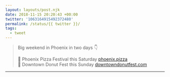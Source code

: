 ```yaml
---
layout: layouts/post.njk
date: 2018-11-15 20:20:43 +00:00
twitter: '1063164915492372480'
permalink: /status/{{ twitter }}/
tags: 
  - tweet
---
```


> Big weekend in Phoenix in two days 👇
> 
> 🍕 Phoenix Pizza Festival this Saturday [phoenix.pizza](http://phoenix.pizza)  
> 🍩 Downtown Donut Fest this Sunday [downtowndonutfest.com](https://downtowndonutfest.com)

---
